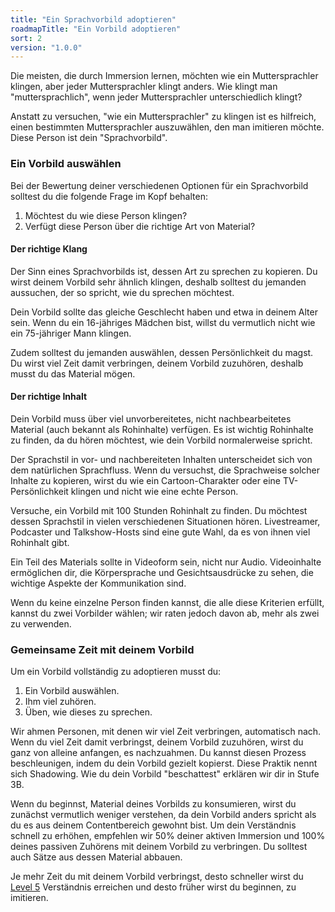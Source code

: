 ```yaml
---
title: "Ein Sprachvorbild adoptieren"
roadmapTitle: "Ein Vorbild adoptieren"
sort: 2
version: "1.0.0"
---
```


Die meisten, die durch Immersion lernen, möchten wie ein Muttersprachler klingen, aber jeder Muttersprachler klingt anders. Wie klingt man "muttersprachlich", wenn jeder Muttersprachler unterschiedlich klingt?

Anstatt zu versuchen, "wie ein Muttersprachler" zu klingen ist es hilfreich, einen bestimmten Muttersprachler auszuwählen, den man imitieren möchte. Diese Person ist dein "Sprachvorbild".

### Ein Vorbild auswählen
Bei der Bewertung deiner verschiedenen Optionen für ein Sprachvorbild solltest du die folgende Frage im Kopf behalten:

1. Möchtest du wie diese Person klingen?
1. Verfügt diese Person über die richtige Art von Material?

#### Der richtige Klang
Der Sinn eines Sprachvorbilds ist, dessen Art zu sprechen zu kopieren. Du wirst deinem Vorbild sehr ähnlich klingen, deshalb solltest du jemanden aussuchen, der so spricht, wie du sprechen möchtest.

Dein Vorbild sollte das gleiche Geschlecht haben und etwa in deinem Alter sein. Wenn du ein 16-jähriges Mädchen bist, willst du vermutlich nicht wie ein 75-jähriger Mann klingen.

Zudem solltest du jemanden auswählen, dessen Persönlichkeit du magst. Du wirst viel Zeit damit verbringen, deinem Vorbild zuzuhören, deshalb musst du das Material mögen.

#### Der richtige Inhalt
Dein Vorbild muss über viel unvorbereitetes, nicht nachbearbeitetes Material (auch bekannt als Rohinhalte) verfügen. Es ist wichtig Rohinhalte zu finden, da du hören möchtest, wie dein Vorbild normalerweise spricht.

Der Sprachstil in vor- und nachbereiteten Inhalten unterscheidet sich von dem natürlichen Sprachfluss. Wenn du versuchst, die Sprachweise solcher Inhalte zu kopieren, wirst du wie ein Cartoon-Charakter oder eine TV-Persönlichkeit klingen und nicht wie eine echte Person.

Versuche, ein Vorbild mit 100 Stunden Rohinhalt zu finden. Du möchtest dessen Sprachstil in vielen verschiedenen Situationen hören. Livestreamer, Podcaster und Talkshow-Hosts sind eine gute Wahl, da es von ihnen viel Rohinhalt gibt.

Ein Teil des Materials sollte in Videoform sein, nicht nur Audio. Videoinhalte ermöglichen dir, die Körpersprache und Gesichtsausdrücke zu sehen, die wichtige Aspekte der Kommunikation sind.

Wenn du keine einzelne Person finden kannst, die alle diese Kriterien erfüllt, kannst du zwei Vorbilder wählen; wir raten jedoch davon ab, mehr als zwei zu verwenden.

### Gemeinsame Zeit mit deinem Vorbild
Um ein Vorbild vollständig zu adoptieren musst du:
1. Ein Vorbild auswählen.
1. Ihm viel zuhören.
1. Üben, wie dieses zu sprechen.

Wir ahmen Personen, mit denen wir viel Zeit verbringen, automatisch nach. Wenn du viel Zeit damit verbringst, deinem Vorbild zuzuhören, wirst du ganz von alleine anfangen, es nachzuahmen. Du kannst diesen Prozess beschleunigen, indem du dein Vorbild gezielt kopierst. Diese Praktik nennt sich Shadowing. Wie du dein Vorbild "beschattest" erklären wir dir in Stufe 3B.

Wenn du beginnst, Material deines Vorbilds zu konsumieren, wirst du zunächst vermutlich weniger verstehen, da dein Vorbild anders spricht als du es aus deinem Contentbereich gewohnt bist. Um dein Verständnis schnell zu erhöhen, empfehlen wir 50% deiner aktiven Immersion und 100% deines passiven Zuhörens mit deinem Vorbild zu verbringen. Du solltest auch Sätze aus dessen Material abbauen.

Je mehr Zeit du mit deinem Vorbild verbringst, desto schneller wirst du [Level 5][level-5] Verständnis erreichen und desto früher wirst du beginnen, zu imitieren.

[level-5]: /simplified/stage-2/a/measure-comprehension#Level-5-Comfortable
